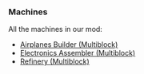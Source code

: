 ### **Machines**
All the machines in our mod:

* [Airplanes Builder (Multiblock)](https://github.com/Affehund/airplanesmod/wiki/Airplanes-Builder-(Multiblock))  
* [Electronics Assembler (Multiblock)](https://github.com/Affehund/airplanesmod/wiki/Electronics-Assembler-(Multiblock))
* [Refinery (Multiblock)](https://github.com/Affehund/airplanesmod/wiki/Refinery-(Multiblock)) 
